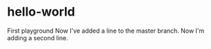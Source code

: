 # hello-world
First playground
Now I've added a line to the master branch.
Now I'm adding a second line.
